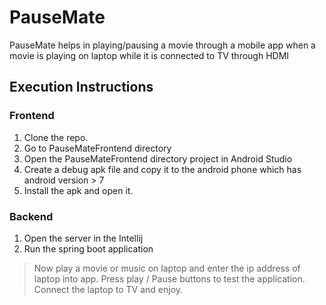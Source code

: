 # PauseMate

PauseMate helps in playing/pausing a movie through a mobile app when a movie is playing on laptop while it is connected to TV through HDMI

## Execution Instructions

### Frontend

1. Clone the repo.
2. Go to PauseMateFrontend directory
3. Open the PauseMateFrontend directory project in Android Studio
4. Create a debug apk file and copy it to the android phone which has android version > 7
5. Install the apk and open it.

### Backend

1. Open the server in the Intellij
2. Run the spring boot application

> Now play a movie or music on laptop and enter the ip address of laptop into app. Press play / Pause buttons to test the application. Connect the laptop to TV and enjoy.
